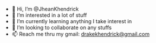 - 👋 Hi, I’m @JheanKhendrick
- 👀 I’m interested in a lot of stuff
- 🌱 I’m currently learning anything I take interest in
- 💞️ I’m looking to collaborate on any stuffs
- 📫 Reach me thru my gmail: drakekhendrick@gmail.com

<!---
JheanKhendrick/JheanKhendrick is a ✨ special ✨ repository because its `README.md` (this file) appears on your GitHub profile.
You can click the Preview link to take a look at your changes.
--->

